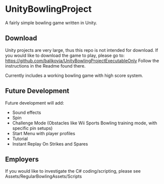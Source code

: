 # UnityBowlingProject
A fairly simple bowling game written in Unity.

## Download
Unity projects are very large, thus this repo is not intended for download.
If you would like to download the game to play, please go to: https://github.com/balikovja/UnityBowlingProjectExecutableOnly
Follow the instructions in the Readme found there.

Currently includes a working bowling game with high score system.

## Future Development
Future development will add:
- Sound effects
- Spin
- Challenge Mode (Obstacles like Wii Sports Bowling training mode, with specific pin setups)
- Start Menu with player profiles
- Tutorial
- Instant Replay On Strikes and Spares

## Employers
If you would like to investigate the C# coding/scripting, please see Assets/RegularBowlingAssets/Scripts
